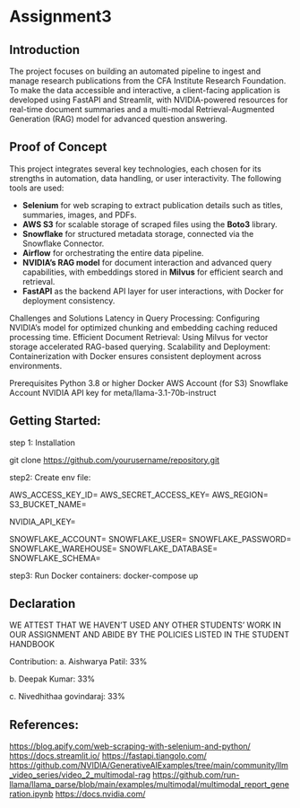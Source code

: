 # Assignment3


## Introduction

The project focuses on building an automated pipeline to ingest and manage research publications from the CFA Institute Research Foundation. To make the data accessible and interactive, a client-facing application is developed using FastAPI and Streamlit, with NVIDIA-powered resources for real-time document summaries and a multi-modal Retrieval-Augmented Generation (RAG) model for advanced question answering. 

## Proof of Concept

This project integrates several key technologies, each chosen for its strengths in automation, data handling, or user interactivity. The following tools are used:

- **Selenium** for web scraping to extract publication details such as titles, summaries, images, and PDFs.
- **AWS S3** for scalable storage of scraped files using the **Boto3** library.
- **Snowflake** for structured metadata storage, connected via the Snowflake Connector.
- **Airflow** for orchestrating the entire data pipeline.
- **NVIDIA’s RAG model** for document interaction and advanced query capabilities, with embeddings stored in **Milvus** for efficient search and retrieval.
- **FastAPI** as the backend API layer for user interactions, with Docker for deployment consistency.

Challenges and Solutions
Latency in Query Processing: Configuring NVIDIA’s model for optimized chunking and embedding caching reduced processing time.
Efficient Document Retrieval: Using Milvus for vector storage accelerated RAG-based querying.
Scalability and Deployment: Containerization with Docker ensures consistent deployment across environments.

Prerequisites
Python 3.8 or higher
Docker
AWS Account (for S3)
Snowflake Account
NVIDIA API key for meta/llama-3.1-70b-instruct

## Getting Started:
step 1: Installation

git clone https://github.com/yourusername/repository.git

step2: Create env file:

AWS_ACCESS_KEY_ID=
AWS_SECRET_ACCESS_KEY=
AWS_REGION=
S3_BUCKET_NAME=

NVIDIA_API_KEY=

SNOWFLAKE_ACCOUNT=
SNOWFLAKE_USER=
SNOWFLAKE_PASSWORD=
SNOWFLAKE_WAREHOUSE=
SNOWFLAKE_DATABASE=
SNOWFLAKE_SCHEMA=


step3:
Run Docker containers:
docker-compose up

## Declaration
WE ATTEST THAT WE HAVEN’T USED ANY OTHER STUDENTS’ WORK IN OUR ASSIGNMENT AND ABIDE BY THE POLICIES LISTED IN THE STUDENT HANDBOOK

Contribution:
a. Aishwarya Patil: 33%

b. Deepak Kumar: 33%

c. Nivedhithaa govindaraj: 33%

## References: 
https://blog.apify.com/web-scraping-with-selenium-and-python/
https://docs.streamlit.io/
https://fastapi.tiangolo.com/
https://github.com/NVIDIA/GenerativeAIExamples/tree/main/community/llm_video_series/video_2_multimodal-rag
https://github.com/run-llama/llama_parse/blob/main/examples/multimodal/multimodal_report_generation.ipynb
https://docs.nvidia.com/
